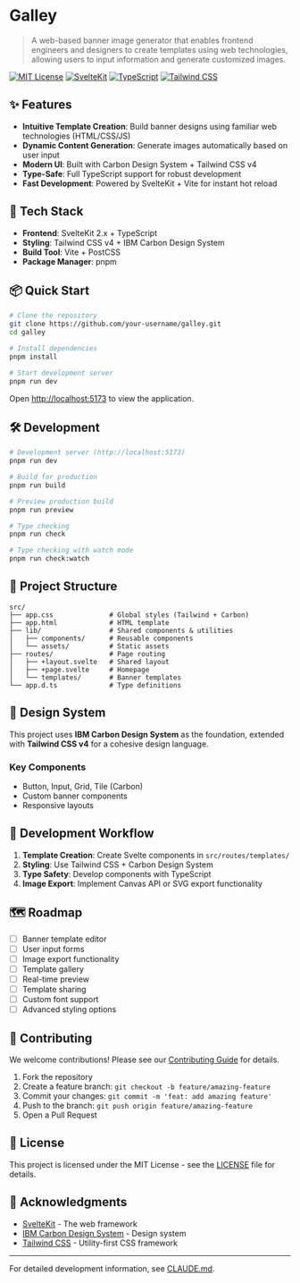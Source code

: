 # Galley

> A web-based banner image generator that enables frontend engineers and designers to create templates using web technologies, allowing users to input information and generate customized images.

[![MIT License](https://img.shields.io/badge/License-MIT-green.svg)](https://choosealicense.com/licenses/mit/)
[![SvelteKit](https://img.shields.io/badge/SvelteKit-FF3E00?logo=svelte&logoColor=white)](https://kit.svelte.dev/)
[![TypeScript](https://img.shields.io/badge/TypeScript-3178C6?logo=typescript&logoColor=white)](https://www.typescriptlang.org/)
[![Tailwind CSS](https://img.shields.io/badge/Tailwind_CSS-38B2AC?logo=tailwind-css&logoColor=white)](https://tailwindcss.com/)

## ✨ Features

- **Intuitive Template Creation**: Build banner designs using familiar web technologies (HTML/CSS/JS)
- **Dynamic Content Generation**: Generate images automatically based on user input
- **Modern UI**: Built with Carbon Design System + Tailwind CSS v4
- **Type-Safe**: Full TypeScript support for robust development
- **Fast Development**: Powered by SvelteKit + Vite for instant hot reload

## 🚀 Tech Stack

- **Frontend**: SvelteKit 2.x + TypeScript
- **Styling**: Tailwind CSS v4 + IBM Carbon Design System
- **Build Tool**: Vite + PostCSS
- **Package Manager**: pnpm

## 📦 Quick Start

```bash
# Clone the repository
git clone https://github.com/your-username/galley.git
cd galley

# Install dependencies
pnpm install

# Start development server
pnpm run dev
```

Open [http://localhost:5173](http://localhost:5173) to view the application.

## 🛠 Development

```bash
# Development server (http://localhost:5173)
pnpm run dev

# Build for production
pnpm run build

# Preview production build
pnpm run preview

# Type checking
pnpm run check

# Type checking with watch mode
pnpm run check:watch
```

## 📁 Project Structure

```
src/
├── app.css              # Global styles (Tailwind + Carbon)
├── app.html             # HTML template
├── lib/                 # Shared components & utilities
│   ├── components/      # Reusable components
│   └── assets/          # Static assets
├── routes/              # Page routing
│   ├── +layout.svelte   # Shared layout
│   ├── +page.svelte     # Homepage
│   └── templates/       # Banner templates
└── app.d.ts             # Type definitions
```

## 🎨 Design System

This project uses **IBM Carbon Design System** as the foundation, extended with **Tailwind CSS v4** for a cohesive design language.

### Key Components
- Button, Input, Grid, Tile (Carbon)
- Custom banner components
- Responsive layouts

## 🔄 Development Workflow

1. **Template Creation**: Create Svelte components in `src/routes/templates/`
2. **Styling**: Use Tailwind CSS + Carbon Design System
3. **Type Safety**: Develop components with TypeScript
4. **Image Export**: Implement Canvas API or SVG export functionality

## 🗺 Roadmap

- [ ] Banner template editor
- [ ] User input forms
- [ ] Image export functionality
- [ ] Template gallery
- [ ] Real-time preview
- [ ] Template sharing
- [ ] Custom font support
- [ ] Advanced styling options

## 🤝 Contributing

We welcome contributions! Please see our [Contributing Guide](CONTRIBUTING.md) for details.

1. Fork the repository
2. Create a feature branch: `git checkout -b feature/amazing-feature`
3. Commit your changes: `git commit -m 'feat: add amazing feature'`
4. Push to the branch: `git push origin feature/amazing-feature`
5. Open a Pull Request

## 📄 License

This project is licensed under the MIT License - see the [LICENSE](LICENSE) file for details.

## 🙏 Acknowledgments

- [SvelteKit](https://kit.svelte.dev/) - The web framework
- [IBM Carbon Design System](https://carbondesignsystem.com/) - Design system
- [Tailwind CSS](https://tailwindcss.com/) - Utility-first CSS framework

---

For detailed development information, see [CLAUDE.md](./CLAUDE.md).
